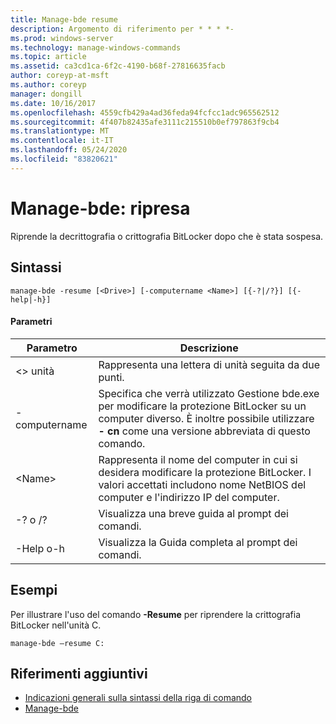 ```yaml
---
title: Manage-bde resume
description: Argomento di riferimento per * * * *-
ms.prod: windows-server
ms.technology: manage-windows-commands
ms.topic: article
ms.assetid: ca3cd1ca-6f2c-4190-b68f-27816635facb
author: coreyp-at-msft
ms.author: coreyp
manager: dongill
ms.date: 10/16/2017
ms.openlocfilehash: 4559cfb429a4ad36feda94fcfcc1adc965562512
ms.sourcegitcommit: 4f407b82435afe3111c215510b0ef797863f9cb4
ms.translationtype: MT
ms.contentlocale: it-IT
ms.lasthandoff: 05/24/2020
ms.locfileid: "83820621"
---
```

# <a name="manage-bde-resume"></a>Manage-bde: ripresa



Riprende la decrittografia o crittografia BitLocker dopo che è stata sospesa.

## <a name="syntax"></a>Sintassi

```
manage-bde -resume [<Drive>] [-computername <Name>] [{-?|/?}] [{-help|-h}]
```

#### <a name="parameters"></a>Parametri

|Parametro|Descrizione|
|---------|-----------|
|\<> unità|Rappresenta una lettera di unità seguita da due punti.|
|-computername|Specifica che verrà utilizzato Gestione bde.exe per modificare la protezione BitLocker su un computer diverso. È inoltre possibile utilizzare **- cn** come una versione abbreviata di questo comando.|
|\<Name>|Rappresenta il nome del computer in cui si desidera modificare la protezione BitLocker. I valori accettati includono nome NetBIOS del computer e l'indirizzo IP del computer.|
|-? o /?|Visualizza una breve guida al prompt dei comandi.|
|-Help o-h|Visualizza la Guida completa al prompt dei comandi.|

## <a name="examples"></a>Esempi

Per illustrare l'uso del comando **-Resume** per riprendere la crittografia BitLocker nell'unità C.
```
manage-bde –resume C:
```

## <a name="additional-references"></a>Riferimenti aggiuntivi

- [Indicazioni generali sulla sintassi della riga di comando](command-line-syntax-key.md)
-   [Manage-bde](manage-bde.md)
